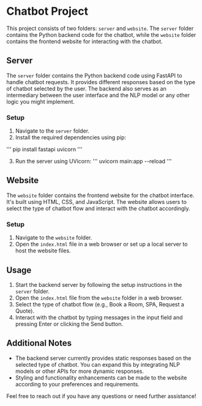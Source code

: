 # Chatbot Project

This project consists of two folders: `server` and `website`. The `server` folder contains the Python backend code for the chatbot, while the `website` folder contains the frontend website for interacting with the chatbot.

## Server

The `server` folder contains the Python backend code using FastAPI to handle chatbot requests. It provides different responses based on the type of chatbot selected by the user. The backend also serves as an intermediary between the user interface and the NLP model or any other logic you might implement.

### Setup

1. Navigate to the `server` folder.
2. Install the required dependencies using pip:

'''
pip install fastapi uvicorn
'''

3. Run the server using UVicorn:
'''
uvicorn main:app --reload
'''


## Website

The `website` folder contains the frontend website for the chatbot interface. It's built using HTML, CSS, and JavaScript. The website allows users to select the type of chatbot flow and interact with the chatbot accordingly.

### Setup

1. Navigate to the `website` folder.
2. Open the `index.html` file in a web browser or set up a local server to host the website files.

## Usage

1. Start the backend server by following the setup instructions in the `server` folder.
2. Open the `index.html` file from the `website` folder in a web browser.
3. Select the type of chatbot flow (e.g., Book a Room, SPA, Request a Quote).
4. Interact with the chatbot by typing messages in the input field and pressing Enter or clicking the Send button.

## Additional Notes

- The backend server currently provides static responses based on the selected type of chatbot. You can expand this by integrating NLP models or other APIs for more dynamic responses.
- Styling and functionality enhancements can be made to the website according to your preferences and requirements.

Feel free to reach out if you have any questions or need further assistance!